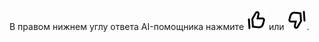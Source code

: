 В правом нижнем углу ответа AI-помощника нажмите ![image](../../_assets/console-icons/thumbs-up.svg) или ![image](../../_assets/console-icons/thumbs-down.svg).